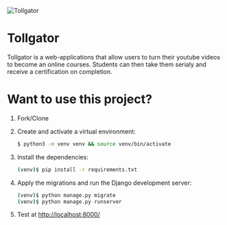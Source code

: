 ![Tollgator](https://socialify.git.ci/captainvee/Tollgator/image?description=1&descriptionEditable=Turn%20your%20youtube%20playlist%20into%20an%20online%20course&font=Source%20Code%20Pro&language=1&pattern=Brick%20Wall&theme=Dark)

# Tollgator

Tollgator is a web-applications that allow users to turn their youtube videos to become an online courses. Students can then take them serialy and receive a certification on completion.

# Want to use this project?

1. Fork/Clone

1. Create and activate a virtual environment:

   ```sh
   $ python3 -m venv venv && source venv/bin/activate
   ```

1. Install the dependencies:

   ```sh
   (venv)$ pip install -r requirements.txt
   ```

1. Apply the migrations and run the Django development server:

   ```sh
   (venv)$ python manage.py migrate
   (venv)$ python manage.py runserver
   ```

1. Test at [http://localhost:8000/](http://localhost:8000/)

